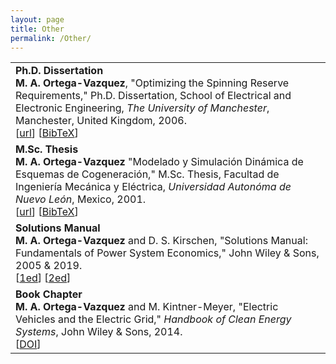 ```yaml
---
layout: page
title: Other
permalink: /Other/
---
```



<table class="table table-hover">
    
<tr>
<td>
    <strong>Ph.D. Dissertation</strong> <br />
    <strong>M. A. Ortega-Vazquez</strong>, "Optimizing the Spinning Reserve Requirements," 
    Ph.D. Dissertation, School of Electrical and Electronic Engineering, 
    <em>The University of Manchester</em>, Manchester, United Kingdom, 2006.
    <br />
    [<a href="http://goo.gl/4toaAw" target="_blank">url</a>] 
    [<a href="https://drive.google.com/open?id=1zq1hrVziHJsA64K77BxfRKmrJ4jMjkLV" target="_blank">BibTeX</a>]   
    <br /> 
</td>
</tr>

    
<tr>
<td>
    <strong>M.Sc. Thesis </strong> <br />
    <strong>M. A. Ortega-Vazquez</strong> "Modelado y Simulación Dinámica de Esquemas de Cogeneración," 
    M.Sc. Thesis, Facultad de Ingeniería Mecánica y Eléctrica, 
    <em>Universidad Autonóma de Nuevo León</em>, Mexico, 2001.
    <br />
    [<a href="https://goo.gl/K3ybOR" target="_blank">url</a>]
    [<a href="https://drive.google.com/open?id=1_Bes8eExIKUnm3iNcQKsreFu-B1JyQ5t" target="_blank">BibTeX</a>]
    <br /> 
</td>
</tr>
   
   
<tr>
<td>
    <strong> Solutions Manual</strong> <br />
    <strong>M. A. Ortega-Vazquez</strong> and D. S. Kirschen, 
    "Solutions Manual: Fundamentals of Power System Economics," 
    John Wiley & Sons, 2005 & 2019.
    <br />
    [<a href="http://www.wiley.com//legacy/wileychi/powersystemeconomics/" target="_blank">1ed</a>]
    [<a href="http://bcs.wiley.com/he-bcs/Books?action=index&itemId=111921324X&bcsId=11264" target="_blank">2ed</a>]
    <br /> 
</td>
</tr>  
    
    
<tr>
<td>
    <strong> Book Chapter </strong> <br />
    <strong>M. A. Ortega-Vazquez</strong> and M. Kintner-Meyer, 
    "Electric Vehicles and the Electric Grid," 
    <em>Handbook of Clean Energy Systems</em>, John Wiley & Sons, 2014. 
    <br />
    [<a href="http://onlinelibrary.wiley.com/doi/10.1002/9781118991978.hces105/full" target="_blank">DOI</a>]
    <br /> 
</td>
</tr>    

    
    
</table>
